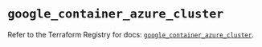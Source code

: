 # `google_container_azure_cluster`

Refer to the Terraform Registry for docs: [`google_container_azure_cluster`](https://registry.terraform.io/providers/hashicorp/google/6.48.0/docs/resources/container_azure_cluster).
